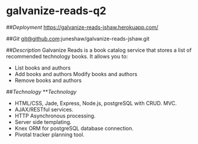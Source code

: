 # galvanize-reads-q2

##_Deployment_
https://galvanize-reads-jshaw.herokuapp.com/

##_Git_
git@github.com:juneshaw/galvanize-reads-jshaw.git

##_Description_
Galvanize Reads is a book catalog service that stores a list of recommended technology books. It allows you to:
* List books and authors
* Add books and authors
Modify books and authors
* Remove books and authors

##_Technology_
**_Technology_
* HTML/CSS, Jade, Express, Node.js, postgreSQL with CRUD.
MVC.
* AJAX/RESTful services.
* HTTP Asynchronous processing.
* Server side templating.
* Knex ORM for postgreSQL database connection.
* Pivotal tracker planning tool.
